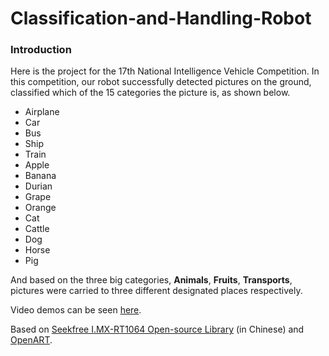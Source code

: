 # Classification-and-Handling-Robot
### Introduction
Here is the project for the 17th National Intelligence Vehicle Competition.
In this competition, our robot successfully detected pictures on the ground, classified which of the 15 categories the picture is, as shown below.
- Airplane
- Car
- Bus
- Ship
- Train
- Apple
- Banana
- Durian
- Grape
- Orange
- Cat
- Cattle
- Dog
- Horse
- Pig
  
And based on the three big categories, **Animals**,  **Fruits**, **Transports**, pictures were carried to three different designated places respectively.

Video demos can be seen [here](https://youtube.com/playlist?list=PLo6jtV8wNrOjLA6P80nHEnempkIuIC3_M&si=jX61J1rNqux3kKWU).  

Based on [Seekfree I.MX-RT1064 Open-source Library](https://gitee.com/seekfree/RT1064_Library) (in Chinese) and [OpenART](https://github.com/nxp-mcuxpresso/OpenART?tab=readme-ov-file).  
